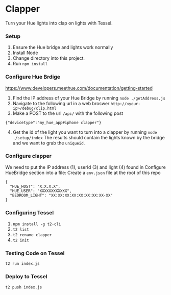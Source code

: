 # Clapper

Turn your Hue lights into clap on lights with Tessel.


### Setup

1. Ensure the Hue bridge and lights work normally
1. Install Node
1. Change directory into this project.
1. Run `npm install`

### Configure Hue Brdige

https://www.developers.meethue.com/documentation/getting-started

1. Find the IP address of your Hue Bridge by running `node ./getAddress.js`
2. Navigate to the following url in a web broswer `http://<your-ip>/debug/clip.html`
3. Make a POST to the url `/api/` with the following post
```
{"devicetype":"my_hue_app#iphone clapper"}
```
4. Get the id of the light you want to turn into a clapper by running
 `node ./setup/index` The results should contain the lights known by the bridge and we want to 
 grab the `uniqueid`.


### Configure clapper
We need to put the IP address (1), userId (3) and light (4) found in Configure HueBridge section
into a file:
Create a `env.json` file at the root of this repo
```
{
  "HUE_HOST": "X.X.X.X",
  "HUE_USER": "XXXXXXXXXXXX",
  "BEDROOM_LIGHT": "XX:XX:XX:XX:XX:XX:XX:XX-XX"
}
```


### Configuring Tessel

1. `npm install -g t2-cli`
2. `t2 list`
3. `t2 rename clapper`
4. `t2 init`


### Testing Code on Tessel
`t2 run index.js`


### Deploy to Tessel
`t2 push index.js`